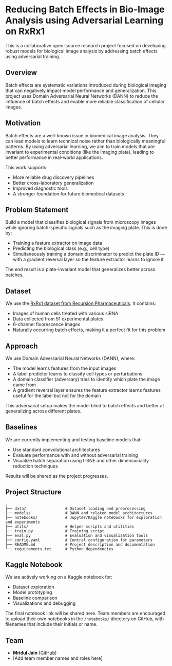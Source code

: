 # Reducing Batch Effects in Bio-Image Analysis using Adversarial Learning on RxRx1

This is a collaborative open-source research project focused on developing robust models for biological image analysis by addressing batch effects using adversarial training.

## Overview

Batch effects are systematic variations introduced during biological imaging that can negatively impact model performance and generalization. This project uses Domain Adversarial Neural Networks (DANN) to reduce the influence of batch effects and enable more reliable classification of cellular images.

## Motivation

Batch effects are a well-known issue in biomedical image analysis. They can lead models to learn technical noise rather than biologically meaningful patterns. By using adversarial learning, we aim to train models that are invariant to experimental conditions (like the imaging plate), leading to better performance in real-world applications.

This work supports:

* More reliable drug discovery pipelines
* Better cross-laboratory generalization
* Improved diagnostic tools
* A stronger foundation for future biomedical datasets

## Problem Statement

Build a model that classifies biological signals from microscopy images while ignoring batch-specific signals such as the imaging plate. This is done by:

* Training a feature extractor on image data
* Predicting the biological class (e.g., cell type)
* Simultaneously training a domain discriminator to predict the plate ID — with a gradient reversal layer so the feature extractor learns to ignore it

The end result is a plate-invariant model that generalizes better across batches.

## Dataset

We use the [RxRx1 dataset from Recursion Pharmaceuticals](https://www.kaggle.com/competitions/recursion-cellular-image-classification). It contains:

* Images of human cells treated with various siRNA
* Data collected from 51 experimental plates
* 6-channel fluorescence images
* Naturally occurring batch effects, making it a perfect fit for this problem

## Approach

We use Domain Adversarial Neural Networks (DANN), where:

* The model learns features from the input images
* A label predictor learns to classify cell types or perturbations
* A domain classifier (adversary) tries to identify which plate the image came from
* A gradient reversal layer ensures the feature extractor learns features useful for the label but not for the domain

This adversarial setup makes the model blind to batch effects and better at generalizing across different plates.

## Baselines

We are currently implementing and testing baseline models that:

* Use standard convolutional architectures
* Evaluate performance with and without adversarial training
* Visualize batch separation using t-SNE and other dimensionality reduction techniques

Results will be shared as the project progresses.

## Project Structure
```
.
├── data/                 # Dataset loading and preprocessing
├── models/               # DANN and related model architectures
├── notebooks/            # Jupyter/Kaggle notebooks for exploration and experiments
├── utils/                # Helper scripts and utilities
├── train.py              # Training script
├── eval.py               # Evaluation and visualization tools
├── config.yaml           # Central configuration for parameters
├── README.md             # Project description and documentation
└── requirements.txt      # Python dependencies
```

## Kaggle Notebook

We are actively working on a Kaggle notebook for:

* Dataset exploration
* Model prototyping
* Baseline comparison
* Visualizations and debugging

The final notebook link will be shared here. Team members are encouraged to upload their own notebooks in the `/notebooks/` directory on GitHub, with filenames that include their initials or name.

## Team

* **Mridul Jain** ([GitHub](https://github.com/Spinachboul))
* \[Add team member names and roles here]
